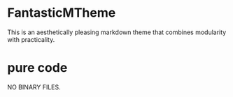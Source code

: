 # FantasticMTheme
This is an aesthetically pleasing markdown theme that combines modularity with practicality.

# pure code
NO BINARY FILES.